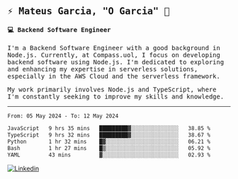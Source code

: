 
<samp>
  
## ⚡ Mateus Garcia, "O Garcia" :rocket: 
  

#### 💻 Backend Software Engineer

I'm a Backend Software Engineer with a good background in Node.js. Currently, at Compass.uol, I focus on developing backend software using Node.js. I'm dedicated to exploring and enhancing my expertise in serverless solutions, especially in the AWS Cloud and the serverless framework.

My work primarily involves Node.js and TypeScript, where I'm constantly seeking to improve my skills and knowledge.

---

<!--START_SECTION:waka-->

```txt
From: 05 May 2024 - To: 12 May 2024

JavaScript   9 hrs 35 mins   █████████▓░░░░░░░░░░░░░░░   38.85 %
TypeScript   9 hrs 32 mins   █████████▓░░░░░░░░░░░░░░░   38.67 %
Python       1 hr 32 mins    █▓░░░░░░░░░░░░░░░░░░░░░░░   06.21 %
Bash         1 hr 27 mins    █▒░░░░░░░░░░░░░░░░░░░░░░░   05.92 %
YAML         43 mins         ▓░░░░░░░░░░░░░░░░░░░░░░░░   02.93 %
```

<!--END_SECTION:waka-->
  
</samp>

[![Linkedin](https://img.shields.io/badge/-Mateus%20Garcia-c080ff?style=flat-square&logo=Linkedin&logoColor=white&link=https://www.linkedin.com/in/mpgxc)](https://www.linkedin.com/in/mateusogarcia) 
